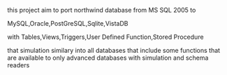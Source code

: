 this project aim to port northwind database from
MS SQL 2005 to

MySQL,Oracle,PostGreSQL,Sqlite,VistaDB

with Tables,Views,Triggers,User Defined Function,Stored Procedure

that simulation similary into all databases that include
some functions that are available to only advanced databases
with simulation and schema readers